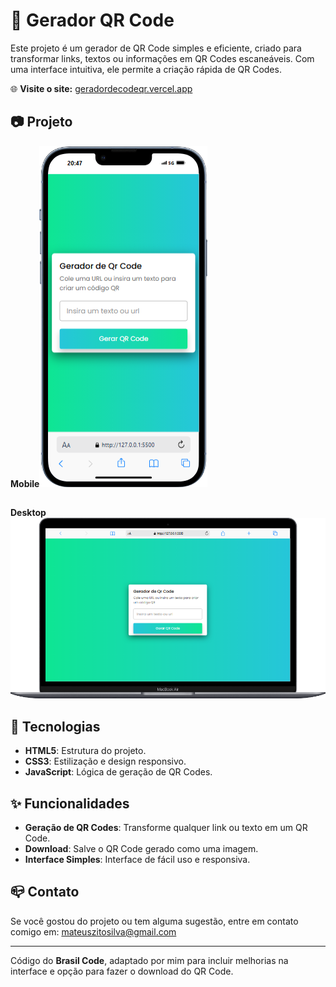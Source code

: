 # 💬 Gerador QR Code

Este projeto é um gerador de QR Code simples e eficiente, criado para transformar links, textos ou informações em QR Codes escaneáveis. Com uma interface intuitiva, ele permite a criação rápida de QR Codes.

🌐 **Visite o site:**
[geradordecodeqr.vercel.app](https://geradordecodeqr.vercel.app)

## 📷 Projeto

**Mobile**![Celular](.github/iPhone-13-PRO-127.0.0.1.png)

##

**Desktop**![PC](.github/Macbook-Air-127.0.0.1.png)

## 🚀 Tecnologias

- **HTML5**: Estrutura do projeto.
- **CSS3**: Estilização e design responsivo.
- **JavaScript**: Lógica de geração de QR Codes.

## ✨ Funcionalidades

- **Geração de QR Codes**: Transforme qualquer link ou texto em um QR Code.
- **Download**: Salve o QR Code gerado como uma imagem.
- **Interface Simples**: Interface de fácil uso e responsiva.

## 📪 Contato

Se você gostou do projeto ou tem alguma sugestão, entre em contato comigo em: mateuszitosilva@gmail.com

---

Código do **Brasil Code**, adaptado por mim para incluir melhorias na interface e opção para fazer o download do QR Code.
